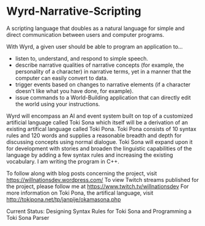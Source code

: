 # Wyrd-Narrative-Scripting
A scripting language that doubles as a natural language for simple and direct communication between users and computer programs.

With Wyrd, a given user should be able to program an application to...
- listen to, understand, and respond to simple speech.
- describe narrative qualities of narrative concepts (for example, the personality of a character) in narrative terms, yet in 
  a manner that the computer can easily convert to data.
- trigger events based on changes to narrative elements (if a character doesn't like what you have done, for example).
- issue commands to a World-Building application that can directly edit the world using your instructions.

Wyrd will encompass an AI and event system built on top of a customized artificial language called Toki Sona which itself will
be a derivation of an existing artifical language called Toki Pona. Toki Pona consists of 10 syntax rules and 120 words and supplies
a reasonable breadth and depth for discussing concepts using normal dialogue. Toki Sona will expand upon it for development with
stories and broaden the linguistic capabilities of the language by adding a few syntax rules and increasing the existing vocabulary.
I am writing the program in C++.

To follow along with blog posts concerning the project, visit https://willnationsdev.wordpress.com/
To view Twitch streams published for the project, please follow me at https://www.twitch.tv/willnationsdev
For more information on Toki Pona, the artifical language, visit http://tokipona.net/tp/janpije/okamasona.php

Current Status: Designing Syntax Rules for Toki Sona and Programming a Toki Sona Parser
